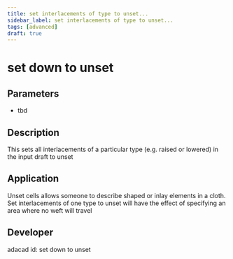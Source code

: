```yaml
---
title: set interlacements of type to unset...
sidebar_label: set interlacements of type to unset...
tags: [advanced]
draft: true
---
```

# set down to unset
<!--![file](./img/set down to unset.png)-->
## Parameters
- tbd
## Description
This sets all interlacements of a particular type (e.g. raised or lowered) in the input draft to unset
## Application
Unset cells allows someone to describe shaped or inlay elements in a cloth. Set interlacements of one type to unset will have the effect of specifying an area where no weft will travel
## Developer
adacad id: set down to unset
